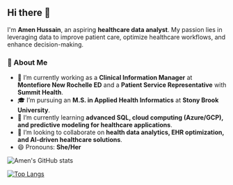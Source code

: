 ## Hi there 👋

I'm **Amen Hussain**, an aspiring **healthcare data analyst**. My passion lies in leveraging data to improve patient care, optimize healthcare workflows, and enhance decision-making.  

### 🚀 About Me  
- 🔭 I’m currently working as a **Clinical Information Manager** at **Montefiore New Rochelle ED** and a **Patient Service Representative** with **Summit Health**.  
- 🎓 I’m pursuing an **M.S. in Applied Health Informatics** at **Stony Brook University**.  
- 🌱 I’m currently learning **advanced SQL, cloud computing (Azure/GCP), and predictive modeling for healthcare applications**.  
- 👯 I’m looking to collaborate on **health data analytics, EHR optimization, and AI-driven healthcare solutions**.  
- 😄 Pronouns: **She/Her**  

![Amen's GitHub stats](https://github-readme-stats.vercel.app/api?username=amen-hussain&show_icons=true&theme=tokyonight)

[![Top Langs](https://github-readme-stats.vercel.app/api/top-langs/?username=amen-hussain)](https://github.com/amen-hussain/github-readme-stats)
